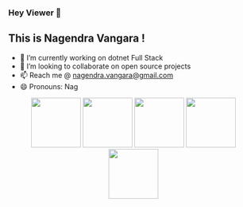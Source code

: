 ### Hey Viewer 👋
## This is Nagendra Vangara !
+ 🔭 I’m currently working on dotnet Full Stack
+ 👯 I’m looking to collaborate on open source projects
+ 📫 Reach me @ nagendra.vangara@gmail.com
+ 😄 Pronouns: Nag

<p align="center" style="margin-bottom: 10px">
	<img src="https://media3.giphy.com/media/ln7z2eWriiQAllfVcn/200w.webp" width="100" />
	<img src="https://i.giphy.com/media/eNAsjO55tPbgaor7ma/200w.webp" width="100" />
	<img src="https://i.giphy.com/media/KzJkzjggfGN5Py6nkT/200.webp" width="100" />
	<img src="https://i.giphy.com/media/IdyAQJVN2kVPNUrojM/200.webp" width="100" />
	<img src="https://i.giphy.com/media/kPrlykW2TpVU4HWx2O/200.webp" width="100" />
</p>
